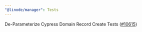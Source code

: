 ```yaml
---
"@linode/manager": Tests
---
```


De-Parameterize Cypress Domain Record Create Tests ([#10615](https://github.com/linode/manager/pull/10615))
